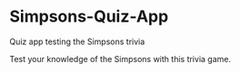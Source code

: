 # Simpsons-Quiz-App
Quiz app testing the Simpsons trivia

Test your knowledge of the Simpsons with this trivia game.
